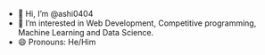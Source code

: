 - 👋 Hi, I’m @ashi0404
- 👀 I’m interested in Web Development, Competitive programming, Machine Learning and Data Science.
- 😄 Pronouns: He/Him


<!---
ashi0404/ashi0404 is a ✨ special ✨ repository because its `README.md` (this file) appears on your GitHub profile.
You can click the Preview link to take a look at your changes.
--->
